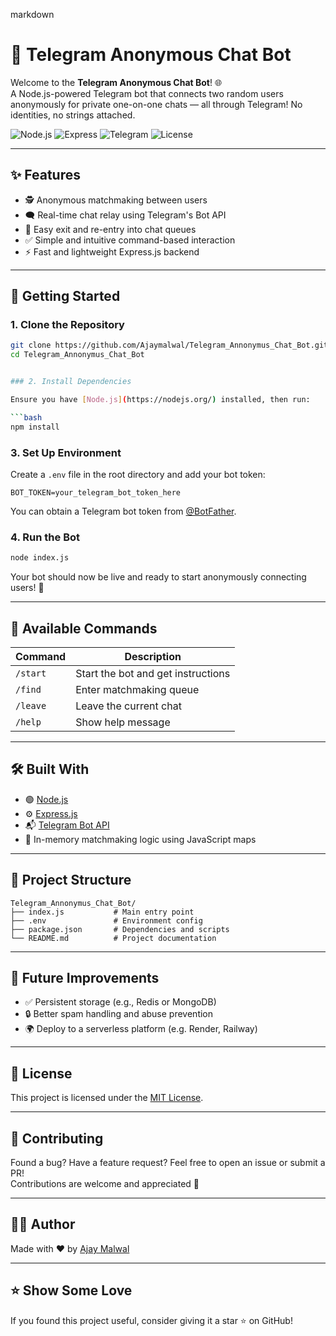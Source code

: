 

markdown
# 🤖 Telegram Anonymous Chat Bot

Welcome to the **Telegram Anonymous Chat Bot**! 🌐  
A Node.js-powered Telegram bot that connects two random users anonymously for private one-on-one chats — all through Telegram! No identities, no strings attached.

![Node.js](https://img.shields.io/badge/Built%20with-Node.js-green?logo=node.js)
![Express](https://img.shields.io/badge/Backend-Express.js-black?logo=express)
![Telegram](https://img.shields.io/badge/Telegram-Bot-blue?logo=telegram)
![License](https://img.shields.io/github/license/Ajaymalwal/Telegram_Annonymus_Chat_Bot)

---

## ✨ Features

- 🕵️ Anonymous matchmaking between users
- 🗨️ Real-time chat relay using Telegram's Bot API
- 🔄 Easy exit and re-entry into chat queues
- ✅ Simple and intuitive command-based interaction
- ⚡ Fast and lightweight Express.js backend

---

## 🚀 Getting Started

### 1. Clone the Repository

```bash
git clone https://github.com/Ajaymalwal/Telegram_Annonymus_Chat_Bot.git
cd Telegram_Annonymus_Chat_Bot


### 2. Install Dependencies

Ensure you have [Node.js](https://nodejs.org/) installed, then run:

```bash
npm install
```

### 3. Set Up Environment

Create a `.env` file in the root directory and add your bot token:

```
BOT_TOKEN=your_telegram_bot_token_here
```

You can obtain a Telegram bot token from [@BotFather](https://t.me/BotFather).

### 4. Run the Bot

```bash
node index.js
```

Your bot should now be live and ready to start anonymously connecting users! 🎉

---

## 🧪 Available Commands

| Command    | Description                          |
|------------|--------------------------------------|
| `/start`   | Start the bot and get instructions   |
| `/find`    | Enter matchmaking queue              |
| `/leave`   | Leave the current chat               |
| `/help`    | Show help message                    |

---

## 🛠 Built With

- 🟢 [Node.js](https://nodejs.org/)
- ⚙️ [Express.js](https://expressjs.com/)
- 📬 [Telegram Bot API](https://core.telegram.org/bots/api)
- 💾 In-memory matchmaking logic using JavaScript maps

---

## 📌 Project Structure

```
Telegram_Annonymus_Chat_Bot/
├── index.js           # Main entry point
├── .env               # Environment config
├── package.json       # Dependencies and scripts
└── README.md          # Project documentation
```

---

## 🧩 Future Improvements

- ✅ Persistent storage (e.g., Redis or MongoDB)
- 🔒 Better spam handling and abuse prevention
- 🌍 Deploy to a serverless platform (e.g. Render, Railway)

---

## 📜 License

This project is licensed under the [MIT License](LICENSE).

---

## 🤝 Contributing

Found a bug? Have a feature request? Feel free to open an issue or submit a PR!  
Contributions are welcome and appreciated 🙌

---

## 🧑‍💻 Author

Made with ❤️ by [Ajay Malwal](https://github.com/Ajaymalwal)

---

## ⭐️ Show Some Love

If you found this project useful, consider giving it a star ⭐ on GitHub!

```
